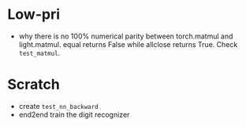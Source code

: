 # Low-pri
- why there is no 100% numerical parity between torch.matmul and light.matmul. equal returns False while allclose returns True. Check `test_matmul`.

# Scratch
- create `test_nn_backward`
- end2end train the digit recognizer
